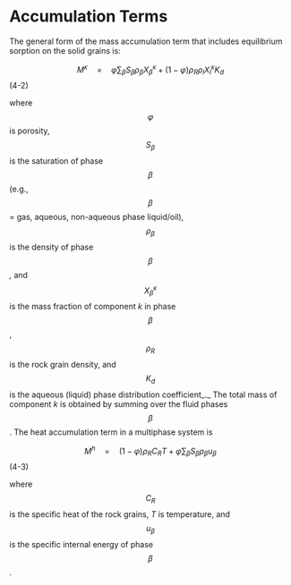 # Accumulation Terms

The general form of the mass accumulation term that includes equilibrium sorption on the solid grains is:

$$M^\kappa\quad=\quad\varphi\sum_{\beta}{S_\beta\rho_\beta X_\beta^\kappa}+(1-\varphi)\rho_R\rho_lX_l^\kappa K_d$$                                 (4-2)

where $$\varphi$$ is porosity,  $$S_\beta$$is the saturation of phase $$\beta$$ (e.g., $$\beta$$ = gas, aqueous, non-aqueous phase liquid/oil),  $$\rho_\beta$$is the density of phase $$\beta$$_,_ and  $$X_\beta^\kappa$$is the mass fraction of component _k_ in phase $$\beta$$,  $$\rho_R$$is the rock grain density, and $$K_d$$ is the aqueous (liquid) phase distribution coefficient_._ The total mass of component _k_ is obtained by summing over the fluid phases $$\beta$$. The heat accumulation term in a multiphase system is

$$M^h\quad=\quad(1-\varphi)\rho_RC_RT+\varphi \sum _\beta S_βρ_βu_β$$                                         (4-3) &#x20;

where $$C_R$$is the specific heat of the rock grains, _T_ is temperature, and $$u_\beta$$is the specific internal energy of phase $$\beta$$.
